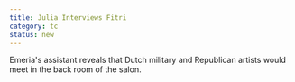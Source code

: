```yaml
---
title: Julia Interviews Fitri
category: tc
status: new
---
```


Emeria's assistant reveals that Dutch military and Republican artists
would meet in the back room of the salon.

 

